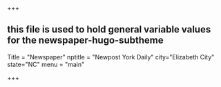 +++
## this file is used to hold general variable values for the newspaper-hugo-subtheme 
Title = "Newspaper"
nptitle = "Newpost York Daily"
city="Elizabeth City"
state="NC"
menu = "main"

+++
